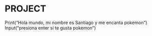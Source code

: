 # PROJECT
Print(“Hola mundo, mi nombre es Santiago y me encanta pokemon”)
Input(“presiona enter si te gusta pokemon”)
